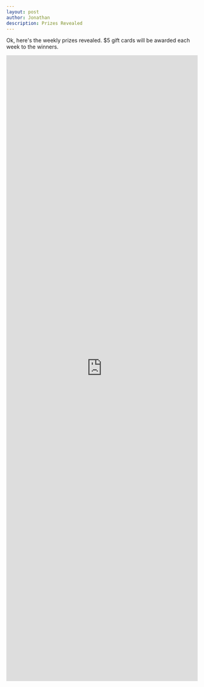 ```yaml
---
layout: post
author: Jonathan
description: Prizes Revealed
---
```


Ok, here's the weekly prizes revealed. $5 gift cards will be awarded each week to the winners.

<iframe width="100%" height="1650" src="https://docs.google.com/spreadsheets/d/e/2PACX-1vRvNaU0s3oCSNd3N73RtwBpV9e18eyo2fyZi2xw9-LcGk2hHvPYbs95mLBPRQS7B7-H3xBuHXgUhW7o/pubhtml?widget=true&amp;headers=false" frameborder="0" allowfullscreen="allowfullscreen"></iframe>
